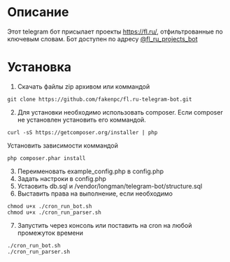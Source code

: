 # Описание
Этот telegram бот присылает проекты https://fl.ru/, отфильтрованные по ключевым словам.
Бот доступен по адресу [@fl_ru_projects_bot](https://t.me/fl_ru_projects_bot)
# Установка
1. Скачать файлы zip архивом или коммандой 
```
git clone https://github.com/fakenpc/fl.ru-telegram-bot.git
```
2. Для установки необходимо использовать composer.
Если composer не установлен установить его коммандой. 
```
curl -sS https://getcomposer.org/installer | php
```
Установить зависимости коммандой
```
php composer.phar install
```
3. Переименовать example_config.php в config.php
4. Задать настроки в config.php
5. Устаовить db.sql и /vendor/longman/telegram-bot/structure.sql
6. Выставить права на выполнение, если необходимо
```
chmod u+x ./cron_run_bot.sh
chmod u+x ./cron_run_parser.sh
```
7. Запустить через консоль или поставить на cron на любой промежуток времени
```
./cron_run_bot.sh
./cron_run_parser.sh
```
